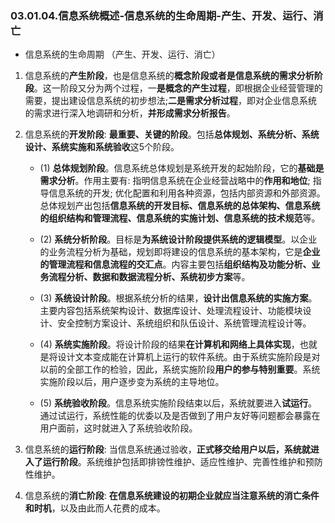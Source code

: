 ### 03.01.04.信息系统概述-信息系统的生命周期-产生、开发、运行、消亡

- 信息系统的生命周期 （产生、开发、运行、消亡）
1. 信息系统的**产生阶段**，也是信息系统的**概念阶段或者是信息系统的需求分析阶段**。这一阶段又分为两个过程，一**是概念的产生过程**，即根据企业经营管理的需要，提出建设信息系统的初步想法;**二是需求分析过程**，即对企业信息系统的需求进行深入地调研和分析，**并形成需求分析报告**。

2. 信息系统的**开发阶段**: **最重要、关键的阶段**。包括**总体规划、系统分析、系统设计、系统实施和系统验收**这5个阶段。
   
   - (1) **总体规划阶段**。信息系统总体规划是系统开发的起始阶段，它的**基础是需求分析**。作用主要有: 指明信息系统在企业经营战略中的**作用和地位**; 指导信息系统的开发; 优化配置和利用各种资源，包括内部资源和外部资源。总体规划产出包括**信息系统的开发目标、信息系统的总体架构、信息系统的组织结构和管理流程、信息系统的实施计划、信息系统的技术规范**等。
   
   - (2) **系统分析阶段**。目标是**为系统设计阶段提供系统的逻辑模型**。以企业的业务流程分析为基础，规划即将建设的信息系统的基本架构，它是**企业的管理流程和信息流程的交汇点**。内容主要包括**组织结构及功能分析、业务流程分析、数据和数据流程分析、系统初步方案**等。
   
   - (3) **系统设计阶段**。根据系统分析的结果，**设计出信息系统的实施方案**。主要内容包括系统架构设计、数据库设计、处理流程设计、功能模块设计、安全控制方案设计、系统组织和队伍设计、系统管理流程设计等。
   
   - (4) **系统实施阶段**。将设计阶段的结果**在计算机和网络上具体实现**，也就是将设计文本变成能在计算机上运行的软件系统。由于系统实施阶段是对以前的全部工作的检验，因此，系统实施阶段**用户的参与特别重要**。系统实施阶段以后，用户逐步变为系统的主导地位。
   
   - (5) **系统验收阶段**。信息系统实施阶段结束以后，系统就要进入**试运行**。通过试运行，系统性能的优委以及是否做到了用户友好等问题都会暴露在用户面前，这时就进入了系统验收阶段。

3. 信息系统的**运行阶段**: 当信息系统通过验收，**正式移交给用户以后，系统就进入了运行阶段**。系统维护包括即排镑性维护、适应性维护、完善性维护和预防性维护。

4. 信息系统的**消亡阶段**: **在信息系统建设的初期企业就应当注意系统的消亡条件和时机**，以及由此而人花费的成本。
